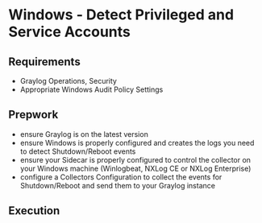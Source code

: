 # Windows - Detect Privileged and Service Accounts

## Requirements

- Graylog Operations, Security
- Appropriate Windows Audit Policy Settings

## Prepwork

- ensure Graylog is on the latest version
- ensure Windows is properly configured and creates the logs you need to detect Shutdown/Reboot events
- ensure your Sidecar is properly configured to control the collector on your Windows machine (Winlogbeat, NXLog CE or NXLog Enterprise)
- configure a Collectors Configuration to collect the events for Shutdown/Reboot and send them to your Graylog instance

## Execution
